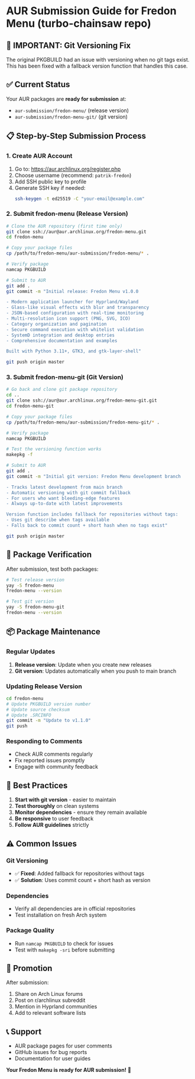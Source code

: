 # AUR Submission Guide for Fredon Menu (turbo-chainsaw repo)

## 🚨 IMPORTANT: Git Versioning Fix

The original PKGBUILD had an issue with versioning when no git tags exist. This has been fixed with a fallback version function that handles this case.

## ✅ Current Status

Your AUR packages are **ready for submission** at:
- `aur-submission/fredon-menu/` (release version)
- `aur-submission/fredon-menu-git/` (git version)

## 📋 Step-by-Step Submission Process

### 1. Create AUR Account
1. Go to: https://aur.archlinux.org/register.php
2. Choose username (recommend: `patrik-fredon`)
3. Add SSH public key to profile
4. Generate SSH key if needed:
   ```bash
   ssh-keygen -t ed25519 -C "your-email@example.com"
   ```

### 2. Submit fredon-menu (Release Version)

```bash
# Clone the AUR repository (first time only)
git clone ssh://aur@aur.archlinux.org/fredon-menu.git
cd fredon-menu

# Copy your package files
cp /path/to/fredon-menu/aur-submission/fredon-menu/* .

# Verify package
namcap PKGBUILD

# Submit to AUR
git add .
git commit -m "Initial release: Fredon Menu v1.0.0

- Modern application launcher for Hyprland/Wayland
- Glass-like visual effects with blur and transparency
- JSON-based configuration with real-time monitoring
- Multi-resolution icon support (PNG, SVG, ICO)
- Category organization and pagination
- Secure command execution with whitelist validation
- SystemD integration and desktop entries
- Comprehensive documentation and examples

Built with Python 3.11+, GTK3, and gtk-layer-shell"

git push origin master
```

### 3. Submit fredon-menu-git (Git Version)

```bash
# Go back and clone git package repository
cd ..
git clone ssh://aur@aur.archlinux.org/fredon-menu-git.git
cd fredon-menu-git

# Copy your package files
cp /path/to/fredon-menu/aur-submission/fredon-menu-git/* .

# Verify package
namcap PKGBUILD

# Test the versioning function works
makepkg -f

# Submit to AUR
git add .
git commit -m "Initial git version: Fredon Menu development branch

- Tracks latest development from main branch
- Automatic versioning with git commit fallback
- For users who want bleeding-edge features
- Always up-to-date with latest improvements

Version function includes fallback for repositories without tags:
- Uses git describe when tags available
- Falls back to commit count + short hash when no tags exist"

git push origin master
```

## 🔧 Package Verification

After submission, test both packages:

```bash
# Test release version
yay -S fredon-menu
fredon-menu --version

# Test git version
yay -S fredon-menu-git
fredon-menu --version
```

## 📦 Package Maintenance

### Regular Updates
1. **Release version**: Update when you create new releases
2. **Git version**: Updates automatically when you push to main branch

### Updating Release Version
```bash
cd fredon-menu
# Update PKGBUILD version number
# Update source checksum
# Update .SRCINFO
git commit -m "Update to v1.1.0"
git push
```

### Responding to Comments
- Check AUR comments regularly
- Fix reported issues promptly
- Engage with community feedback

## 🎯 Best Practices

1. **Start with git version** - easier to maintain
2. **Test thoroughly** on clean systems
3. **Monitor dependencies** - ensure they remain available
4. **Be responsive** to user feedback
5. **Follow AUR guidelines** strictly

## ⚠️ Common Issues

### Git Versioning
- ✅ **Fixed**: Added fallback for repositories without tags
- ✅ **Solution**: Uses commit count + short hash as version

### Dependencies
- Verify all dependencies are in official repositories
- Test installation on fresh Arch system

### Package Quality
- Run `namcap PKGBUILD` to check for issues
- Test with `makepkg -sri` before submitting

## 🚀 Promotion

After submission:
1. Share on Arch Linux forums
2. Post on r/archlinux subreddit
3. Mention in Hyprland communities
4. Add to relevant software lists

## 📞 Support

- AUR package pages for user comments
- GitHub issues for bug reports
- Documentation for user guides

**Your Fredon Menu is ready for AUR submission!** 🎉